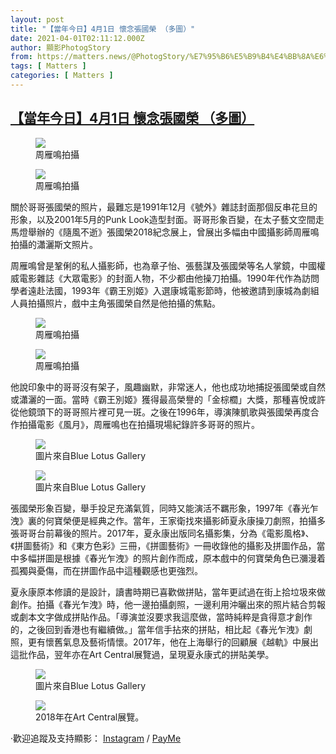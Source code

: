 ```yaml
---
layout: post
title: "【當年今日】4月1日 懷念張國榮 （多圖）"
date: 2021-04-01T02:11:12.000Z
author: 顯影PhotogStory
from: https://matters.news/@PhotogStory/%E7%95%B6%E5%B9%B4%E4%BB%8A%E6%97%A5-4%E6%9C%881%E6%97%A5-%E6%87%B7%E5%BF%B5%E5%BC%B5%E5%9C%8B%E6%A6%AE-%E5%A4%9A%E5%9C%96-bafyreigtpmtydtqpirevwzo6vr2vfuynnj4lmt4bsxcskcly6f52mouaoa
tags: [ Matters ]
categories: [ Matters ]
---
```

<!--1617243072000-->
[【當年今日】4月1日 懷念張國榮 （多圖）](https://matters.news/@PhotogStory/%E7%95%B6%E5%B9%B4%E4%BB%8A%E6%97%A5-4%E6%9C%881%E6%97%A5-%E6%87%B7%E5%BF%B5%E5%BC%B5%E5%9C%8B%E6%A6%AE-%E5%A4%9A%E5%9C%96-bafyreigtpmtydtqpirevwzo6vr2vfuynnj4lmt4bsxcskcly6f52mouaoa)
------

<div>
<figure class="image"><img src="https://assets.matters.news/embed/83753609-b991-4432-878f-91591193237f.jpeg" data-asset-id="83753609-b991-4432-878f-91591193237f" referrerpolicy="no-referrer"><figcaption><span>周雁鳴拍攝</span></figcaption></figure><figure class="image"><img src="https://assets.matters.news/embed/a4516ada-4de6-403e-8671-c6848b7ffc62.jpeg" data-asset-id="a4516ada-4de6-403e-8671-c6848b7ffc62" referrerpolicy="no-referrer"><figcaption><span>周雁鳴拍攝</span></figcaption></figure><p>關於哥哥張國榮的照片，最難忘是1991年12月《號外》雜誌封面那個反串花旦的形象，以及2001年5月的Punk Look造型封面。哥哥形象百變，在太子藝文空間走馬燈舉辦的《隨風不逝》張國榮2018紀念展上，曾展出多幅由中國攝影師周雁鳴拍攝的瀟灑斯文照片。</p><p>周雁鳴曾是鞏俐的私人攝影師，也為章子怡、張藝謀及張國榮等名人掌鏡，中國權威電影雜誌《大眾電影》的封面人物，不少都由他操刀拍攝。1990年代作為訪問學者遠赴法國，1993年《霸王別姬》入選康城電影節時，他被邀請到康城為劇組人員拍攝照片，戲中主角張國榮自然是他拍攝的焦點。</p><figure class="image"><img src="https://assets.matters.news/embed/30edaa00-ae7e-4f59-bb3e-c791c917bbab.jpeg" data-asset-id="30edaa00-ae7e-4f59-bb3e-c791c917bbab" referrerpolicy="no-referrer"><figcaption><span>周雁鳴拍攝</span></figcaption></figure><figure class="image"><img src="https://assets.matters.news/embed/ffc9fb87-757e-49a0-bd31-02e8040a613e.jpeg" data-asset-id="ffc9fb87-757e-49a0-bd31-02e8040a613e" referrerpolicy="no-referrer"><figcaption><span>周雁鳴拍攝</span></figcaption></figure><p>他說印象中的哥哥沒有架子，風趣幽默，非常迷人，他也成功地捕捉張國榮或自然或瀟灑的一面。當時《霸王別姬》獲得最高榮譽的「金棕櫚」大獎，那種喜悅或許從他鏡頭下的哥哥照片裡可見一斑。之後在1996年，導演陳凱歌與張國榮再度合作拍攝電影《風月》，周雁鳴也在拍攝現場紀錄許多哥哥的照片。</p><figure class="image"><img src="https://assets.matters.news/embed/b099c77e-36e6-421e-bd7a-f74dc2d720a1.jpeg" data-asset-id="b099c77e-36e6-421e-bd7a-f74dc2d720a1" referrerpolicy="no-referrer"><figcaption><span>圖片來自Blue Lotus Gallery</span></figcaption></figure><figure class="image"><img src="https://assets.matters.news/embed/e0e511c9-6b78-489a-bcf6-c7d6f7c6ba81.jpeg" data-asset-id="e0e511c9-6b78-489a-bcf6-c7d6f7c6ba81" referrerpolicy="no-referrer"><figcaption><span>圖片來自Blue Lotus Gallery</span></figcaption></figure><p>張國榮形象百變，舉手投足充滿氣質，同時又能演活不羈形象，1997年《春光乍洩》裏的何寶榮便是經典之作。當年，王家衛找來攝影師夏永康操刀劇照，拍攝多張哥哥台前幕後的照片。2017年，夏永康出版同名攝影集，分為《電影風格》、《拼圖藝術》和《東方色彩》三冊，《拼圖藝術》一冊收錄他的攝影及拼圖作品，當中多幅拼圖是根據《春光乍洩》的照片創作而成，原本戲中的何寶榮角色已瀰漫着孤獨與憂傷，而在拼圖作品中這種觀感也更強烈。</p><p>夏永康原本修讀的是設計，讀書時期已喜歡做拼貼，當年更試過在街上拾垃圾來做創作。拍攝《春光乍洩》時，他一邊拍攝劇照，一邊利用沖曬出來的照片結合剪報或劇本文字做成拼貼作品。「導演並沒要求我這麼做，當時純粹是貪得意才創作的，之後回到香港也有繼續做。」當年信手拈來的拼貼，相比起《春光乍洩》劇照，更有懷舊氣息及藝術情懷。2017年，他在上海舉行的回顧展《越軌》中展出這批作品，翌年亦在Art Central展覽過，呈現夏永康式的拼貼美學。</p><figure class="image"><img src="https://assets.matters.news/embed/d596c03d-1d5e-4a80-a9e2-1d4320b2a22e.jpeg" data-asset-id="d596c03d-1d5e-4a80-a9e2-1d4320b2a22e" referrerpolicy="no-referrer"><figcaption><span>圖片來自Blue Lotus Gallery</span></figcaption></figure><figure class="image"><img src="https://assets.matters.news/embed/4f91e4a9-99b2-4ac2-89d5-e0e3fb4f7a55.jpeg" data-asset-id="4f91e4a9-99b2-4ac2-89d5-e0e3fb4f7a55" referrerpolicy="no-referrer"><figcaption><span>2018年在Art Central展覽。</span></figcaption></figure><p>·歡迎追蹤及支持顯影： <a href="https://www.instagram.com/photogstory/" target="_blank">Instagram</a> / <a href="http://payme.hsbc/photogstory" target="_blank">PayMe</a></p>
</div>
